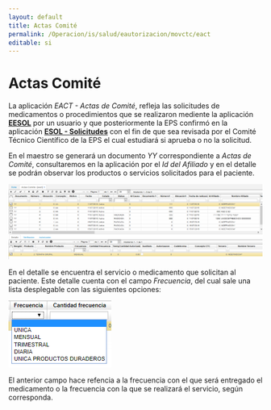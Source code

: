 ```yaml
---
layout: default
title: Actas Comité
permalink: /Operacion/is/salud/eautorizacion/movctc/eact
editable: si
---
```


# Actas Comité

La aplicación _EACT - Actas de Comité_, refleja las solicitudes de medicamentos o procedimientos que se realizaron mediente la aplicación [**EESOL**]() por un usuario y que posteriormente la EPS confirmó en la aplicación [**ESOL - Solicitudes**]() con el fin de que sea revisada por el Comité Técnico Científico de la EPS el cual estudiará si aprueba o no la solicitud.  

En el maestro se generará un documento _YY_ correspondiente a _Actas de Comité_, consultaremos en la aplicación por el _Id del Afiliado_ y en el detalle se podrán observar los productos o servicios solicitados para el paciente.  

![](eact.png)

En el detalle se encuentra el servicio o medicamento que solicitan al paciente. Este detalle cuenta con el campo _Frecuencia_, del cual sale una lista desplegable con las siguientes opciones:

![](eact1.png)

El anterior campo hace refencia a la frecuencia con el que será entregado el medicamento o la frecuencia con la que se realizará el servicio, según corresponda.  

